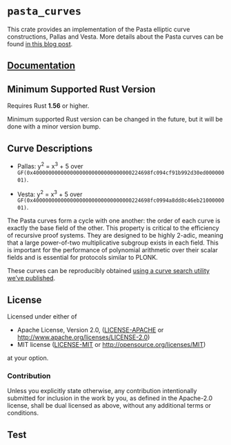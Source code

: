 # `pasta_curves`

This crate provides an implementation of the Pasta elliptic curve constructions,
Pallas and Vesta. More details about the Pasta curves can be found
[in this blog post](https://electriccoin.co/blog/the-pasta-curves-for-halo-2-and-beyond/).

## [Documentation](https://docs.rs/pasta_curves)

## Minimum Supported Rust Version

Requires Rust **1.56** or higher.

Minimum supported Rust version can be changed in the future, but it will be done with a
minor version bump.

## Curve Descriptions

- Pallas: y<sup>2</sup> = x<sup>3</sup> + 5 over
  `GF(0x40000000000000000000000000000000224698fc094cf91b992d30ed00000001)`.

- Vesta:  y<sup>2</sup> = x<sup>3</sup> + 5 over
  `GF(0x40000000000000000000000000000000224698fc0994a8dd8c46eb2100000001)`.

The Pasta curves form a cycle with one another: the order of each curve is exactly the
base field of the other. This property is critical to the efficiency of recursive proof
systems. They are designed to be highly 2-adic, meaning that a large power-of-two
multiplicative subgroup exists in each field. This is important for the performance of
polynomial arithmetic over their scalar fields and is essential for protocols similar
to PLONK.

These curves can be reproducibly obtained
[using a curve search utility we’ve published](https://github.com/zcash/pasta).

## License

Licensed under either of

 * Apache License, Version 2.0, ([LICENSE-APACHE](LICENSE-APACHE) or
   http://www.apache.org/licenses/LICENSE-2.0)
 * MIT license ([LICENSE-MIT](LICENSE-MIT) or http://opensource.org/licenses/MIT)

at your option.

### Contribution

Unless you explicitly state otherwise, any contribution intentionally
submitted for inclusion in the work by you, as defined in the Apache-2.0
license, shall be dual licensed as above, without any additional terms or
conditions.

## Test
